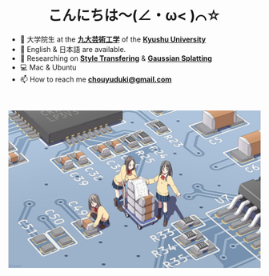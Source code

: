 <div align="center">
  <h1>こんにちは～(∠・ω< )⌒☆</h1>

</div>

- 🏫 大学院生 at the [**九大芸術工学**](https://www.design.kyushu-u.ac.jp/) of the [**Kyushu University**](https://www.kyushu-u.ac.jp/ja/)
- 💬 English & 日本語 are available.
- 🔭 Researching on [**Style Transfering**](https://en.wikipedia.org/wiki/Neural_style_transfer) & [**Gaussian Splatting**](https://github.com/graphdeco-inria/gaussian-splatting)
- 💻 Mac & Ubuntu
- 📫 How to reach me [**chouyuduki@gmail.com**](mailto:chouyuduki@gmail.com)  
&nbsp;<br>
&nbsp;<br>


![pcb](pcb.jpg)


<!--
**ChouYuduki/ChouYuduki** is a ✨ _special_ ✨ repository because its `README.md` (this file) appears on your GitHub profile.

Here are some ideas to get you started:

- 🔭 I’m currently working on ...
- 🌱 I’m currently learning ...
- 👯 I’m looking to collaborate on ...
- 🤔 I’m looking for help with ...
- 💬 Ask me about ...
- 📫 How to reach me: ...
- 😄 Pronouns: ...
- ⚡ Fun fact: ...
-->
